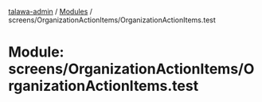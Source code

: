 [talawa-admin](../README.md) / [Modules](../modules.md) / screens/OrganizationActionItems/OrganizationActionItems.test

# Module: screens/OrganizationActionItems/OrganizationActionItems.test
